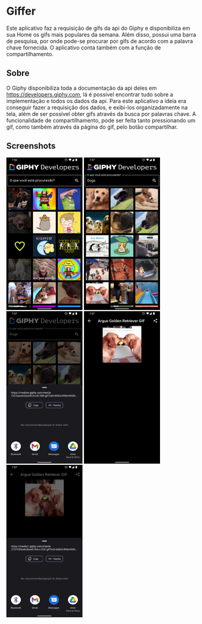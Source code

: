 # Giffer

Este aplicativo faz a requisição de gifs da api do Giphy e disponibiliza em sua Home os gifs mais populares da semana. Além disso, possui uma barra de pesquisa, por onde pode-se procurar por gifs de acordo com a palavra chave fornecida. O aplicativo conta também com a função de compartilhamento.

## Sobre
O Giphy disponibiliza toda a documentação da api deles em https://developers.giphy.com, lá é possível encontrar tudo sobre a implementação e todos os dados da api.
Para este aplicativo a ideia era conseguir fazer a requisição dos dados, e exibi-los organizadamente na tela, além de ser possível obter gifs através da busca por palavras chave. A funcionalidade de compartilhamento, pode ser feita tanto pressionando um gif, como também através da página do gif, pelo botão compartilhar. 

## Screenshots

<img src="/screenshots/home.png" alt="home" width="200" height="400"/> <img src="/screenshots/request.png" alt="request" width="200" height="400"/> <img src="/screenshots/onpresshare.png" alt="onpresshare" width="200" height="400"/> <img src="/screenshots/gifpage.png" alt="gifpage" width="200" height="400"/> <img src="/screenshots/gifpageshare.png" alt="gifpageshare" width="200" height="400"/> 
